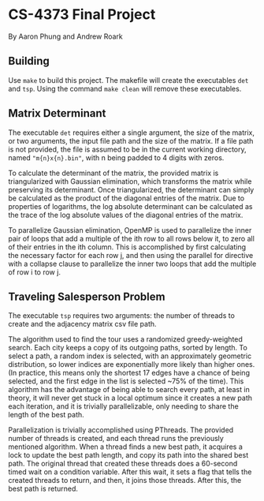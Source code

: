 # CS-4373 Final Project

By Aaron Phung and Andrew Roark

## Building

Use `make` to build this project. The makefile will create the executables `det` and `tsp`. Using the command `make clean` will remove these executables.

## Matrix Determinant

The executable `det` requires either a single argument, the size of the matrix, or two arguments, the input file path and the size of the matrix. If a file path is not provided, the file is assumed to be in the current working directory, named `"m{n}x{n}.bin"`, with n being padded to 4 digits with zeros.

To calculate the determinant of the matrix, the provided matrix is triangularized with Gaussian elimination, which transforms the matrix while preserving its determinant. Once triangularized, the determinant can simply be calculated as the product of the diagonal entries of the matrix. Due to properties of logarithms, the log absolute determinant can be calculated as the trace of the log absolute values of the diagonal entries of the matrix.

To parallelize Gaussian elimination, OpenMP is used to parallelize the inner pair of loops that add a multiple of the ith row to all rows below it, to zero all of their entries in the ith column. This is accomplished by first calculating the necessary factor for each row j, and then using the parallel for directive with a collapse clause to parallelize the inner two loops that add the multiple of row i to row j.

## Traveling Salesperson Problem

The executable `tsp` requires two arguments: the number of threads to create and the adjacency matrix csv file path.

The algorithm used to find the tour uses a randomized greedy-weighted search. Each city keeps a copy of its outgoing paths, sorted by length. To select a path, a random index is selected, with an approximately geometric distribution, so lower indices are exponentially more likely than higher ones. (In practice, this means only the shortest 17 edges have a chance of being selected, and the first edge in the list is selected ~75% of the time). This algorithm has the advantage of being able to search every path, at least in theory, it will never get stuck in a local optimum since it creates a new path each iteration, and it is trivially parallelizable, only needing to share the length of the best path.

Parallelization is trivially accomplished using PThreads. The provided number of threads is created, and each thread runs the previously mentioned algorithm. When a thread finds a new best path, it acquires a lock to update the best path length, and copy its path into the shared best path. The original thread that created these threads does a 60-second timed wait on a condition variable. After this wait, it sets a flag that tells the created threads to return, and then, it joins those threads. After this, the best path is returned.